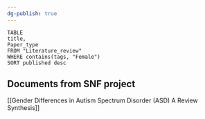 ```yaml
---
dg-publish: true
---
```


```dataview 
TABLE
title, 
Paper_type
FROM "Literature_review"
WHERE contains(tags, "Female")
SORT published desc 
```

## Documents from SNF project

[[Gender Differences in Autism Spectrum Disorder (ASD) A Review Synthesis]]